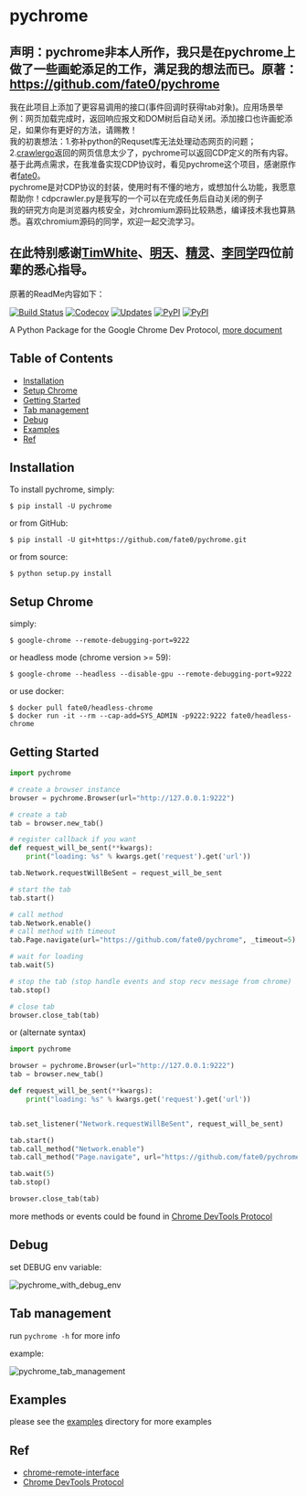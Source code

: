 # pychrome
## 声明：pychrome非本人所作，我只是在pychrome上做了一些画蛇添足的工作，满足我的想法而已。原著：https://github.com/fate0/pychrome
我在此项目上添加了更容易调用的接口(事件回调时获得tab对象)。应用场景举例：网页加载完成时，返回响应报文和DOM树后自动关闭。添加接口也许画蛇添足，如果你有更好的方法，请赐教！  
我的初衷想法：1.弥补python的Requset库无法处理动态网页的问题；2.[crawlergo](https://github.com/0Kee-Team/crawlergo)返回的网页信息太少了，pychrome可以返回CDP定义的所有内容。基于此两点需求，在我准备实现CDP协议时，看见pychrome这个项目，感谢原作者[fate0](https://github.com/fate0)。  
pychrome是对CDP协议的封装，使用时有不懂的地方，或想加什么功能，我愿意帮助你！cdpcrawler.py是我写的一个可以在完成任务后自动关闭的例子  
我的研究方向是浏览器内核安全，对chromium源码比较熟悉，编译技术我也算熟悉。喜欢chromium源码的同学，欢迎一起交流学习。
## 在此特别感谢[TimWhite](https://github.com/timwhitez)、[明天](https://ruo.me)、[精灵](https://github.com/shmilylty)、[李同学](https://strcpy.me)四位前辈的悉心指导。


原著的ReadMe内容如下：

[![Build Status](https://travis-ci.org/fate0/pychrome.svg?branch=master)](https://travis-ci.org/fate0/pychrome)
[![Codecov](https://img.shields.io/codecov/c/github/fate0/pychrome.svg)](https://codecov.io/gh/fate0/pychrome)
[![Updates](https://pyup.io/repos/github/fate0/pychrome/shield.svg)](https://pyup.io/repos/github/fate0/pychrome/)
[![PyPI](https://img.shields.io/pypi/v/pychrome.svg)](https://pypi.python.org/pypi/pychrome)
[![PyPI](https://img.shields.io/pypi/pyversions/pychrome.svg)](https://github.com/fate0/pychrome)

A Python Package for the Google Chrome Dev Protocol, [more document](https://fate0.github.io/pychrome/)

## Table of Contents

* [Installation](#installation)
* [Setup Chrome](#setup-chrome)
* [Getting Started](#getting-started)
* [Tab management](#tab-management)
* [Debug](#debug)
* [Examples](#examples)
* [Ref](#ref)


## Installation

To install pychrome, simply:

```
$ pip install -U pychrome
```

or from GitHub:

```
$ pip install -U git+https://github.com/fate0/pychrome.git
```

or from source:

```
$ python setup.py install
```

## Setup Chrome

simply:

```
$ google-chrome --remote-debugging-port=9222
```

or headless mode (chrome version >= 59):

```
$ google-chrome --headless --disable-gpu --remote-debugging-port=9222
```

or use docker:

```
$ docker pull fate0/headless-chrome
$ docker run -it --rm --cap-add=SYS_ADMIN -p9222:9222 fate0/headless-chrome
```

## Getting Started

``` python
import pychrome

# create a browser instance
browser = pychrome.Browser(url="http://127.0.0.1:9222")

# create a tab
tab = browser.new_tab()

# register callback if you want
def request_will_be_sent(**kwargs):
    print("loading: %s" % kwargs.get('request').get('url'))

tab.Network.requestWillBeSent = request_will_be_sent

# start the tab 
tab.start()

# call method
tab.Network.enable()
# call method with timeout
tab.Page.navigate(url="https://github.com/fate0/pychrome", _timeout=5)

# wait for loading
tab.wait(5)

# stop the tab (stop handle events and stop recv message from chrome)
tab.stop()

# close tab
browser.close_tab(tab)

```

or (alternate syntax)

``` python
import pychrome

browser = pychrome.Browser(url="http://127.0.0.1:9222")
tab = browser.new_tab()

def request_will_be_sent(**kwargs):
    print("loading: %s" % kwargs.get('request').get('url'))


tab.set_listener("Network.requestWillBeSent", request_will_be_sent)

tab.start()
tab.call_method("Network.enable")
tab.call_method("Page.navigate", url="https://github.com/fate0/pychrome", _timeout=5)

tab.wait(5)
tab.stop()

browser.close_tab(tab)
```

more methods or events could be found in
[Chrome DevTools Protocol](https://chromedevtools.github.io/devtools-protocol/tot/)


## Debug

set DEBUG env variable:

![pychrome_with_debug_env](https://raw.githubusercontent.com/fate0/pychrome/master/docs/images/pychrome_with_debug_env.png)


## Tab management

run `pychrome -h` for more info

example:

![pychrome_tab_management](https://raw.githubusercontent.com/fate0/pychrome/master/docs/images/pychrome_tab_management.png)


## Examples

please see the [examples](http://github.com/fate0/pychrome/blob/master/examples) directory for more examples


## Ref

* [chrome-remote-interface](https://github.com/cyrus-and/chrome-remote-interface/)
* [Chrome DevTools Protocol](https://chromedevtools.github.io/devtools-protocol/tot/)
